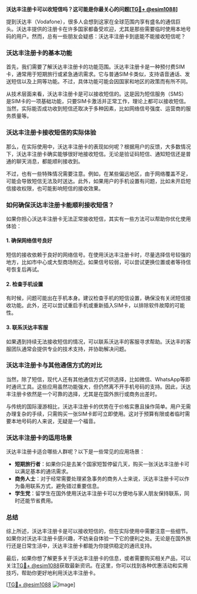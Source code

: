 **沃达丰注册卡可以收短信吗？这可能是你最关心的问题[[TG💪+ @esim1088](https://t.me/s/esim1088)]**

提到沃达丰（Vodafone），很多人会想到这家在全球范围内享有盛名的通信巨头。沃达丰提供的注册卡在许多国家都备受欢迎，尤其是那些需要临时使用本地号码的用户。然而，总有一些朋友会疑惑：沃达丰注册卡到底能不能接收短信呢？

### 沃达丰注册卡的基本功能

首先，我们需要了解沃达丰注册卡的功能范围。沃达丰注册卡是一种预付费SIM卡，通常用于短期旅行或紧急通讯需求。它与普通SIM卡类似，支持语音通话、发送短信以及上网等功能。不过，具体功能可能会因国家和地区的政策而有所不同。

从技术层面来看，沃达丰注册卡是可以接收短信的。这是因为短信服务（SMS）是SIM卡的一项基础功能，只要SIM卡激活并正常工作，理论上都可以接收短信。当然，实际能否成功收到短信还取决于多种因素，比如网络信号强度、运营商的服务质量等。

### 沃达丰注册卡接收短信的实际体验

那么，在实际使用中，沃达丰注册卡的表现如何呢？根据用户的反馈，大多数情况下，沃达丰注册卡确实能够很好地接收短信。无论是验证码短信、通知短信还是普通的聊天消息，都能顺利接收到。

不过，也有一些特殊情况需要注意。例如，在某些偏远地区，由于网络覆盖不足，可能会导致短信无法及时送达。此外，如果用户的手机设置有问题，比如未开启短信接收权限，也可能影响短信的接收效果。

### 如何确保沃达丰注册卡能顺利接收短信？

如果你担心沃达丰注册卡无法正常接收短信，其实有一些方法可以帮助你优化使用体验：

#### 1. 确保网络信号良好
短信的接收依赖于良好的网络信号。在使用沃达丰注册卡时，尽量选择信号较强的地方，比如市中心或大型商场附近。如果信号较弱，可以尝试更换位置或者等待信号恢复后再试。

#### 2. 检查手机设置
有时候，问题可能出在手机本身。建议检查手机的短信设置，确保没有关闭短信接收功能。此外，还可以尝试重启手机或重新插入SIM卡，以排除软件故障的可能性。

#### 3. 联系沃达丰客服
如果遇到持续无法接收短信的情况，可以联系沃达丰的客服寻求帮助。沃达丰的客服团队通常会提供专业的技术支持，并协助解决问题。

### 沃达丰注册卡与其他通信方式的对比

当然，除了短信，现代人还有其他通信方式可供选择，比如微信、WhatsApp等即时通讯工具。这些应用虽然功能强大，但仍然离不开手机号码的支持。因此，沃达丰注册卡依然是一个可靠的选择，尤其是在国外旅行或商务出差时。

与传统的国际漫游相比，沃达丰注册卡的优势在于价格实惠且操作简单。用户无需办理复杂的手续，只需购买一张SIM卡即可立即使用。这对于预算有限或者临时需要本地号码的人来说，无疑是一个福音。

### 沃达丰注册卡的适用场景

沃达丰注册卡适合哪些人群呢？以下是一些常见的应用场景：

- **短期旅行者**：如果你只是去某个国家短暂停留几天，购买一张沃达丰注册卡可以满足基本的通讯需求。
- **商务人士**：对于经常需要处理紧急事务的商务人士来说，沃达丰注册卡可以作为备用联系方式，避免错过重要信息。
- **学生党**：留学生在国外使用沃达丰注册卡可以方便地与家人朋友保持联系，同时还能节省费用。

### 总结

综上所述，沃达丰注册卡是可以接收短信的，但在实际使用中需要注意一些细节。如果你对沃达丰注册卡感兴趣，不妨亲自体验一下它的便利之处。无论是在国外旅行还是日常生活中，沃达丰注册卡都能为你提供稳定的通讯支持。

最后，如果你想了解更多关于沃达丰注册卡的信息，或者需要购买相关产品，可以关注[TG💪+ @esim1088](https://t.me/s/esim1088)获取最新资讯。在这里，你可以找到各种优惠活动和实用技巧，帮助你更好地利用沃达丰注册卡。

[[TG💪+ @esim1088](https://t.me/s/esim1088) ![Image](https://i.postimg.cc/4NQfJmqS/Snipaste-2025-05-13-00-14-12.png)]